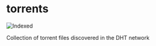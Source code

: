 torrents 
========
![Indexed](https://img.shields.io/badge/indexed-149380-blue)

Collection of torrent files discovered in the DHT network
